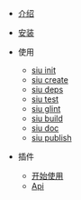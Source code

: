 - [介绍](/zh-cn/)
- [安装](/zh-cn/install)
- 使用

  - [siu init](/zh-cn/usage/init)
  - [siu create](/zh-cn/usage/create)
  - [siu deps](/zh-cn/usage/deps)
  - [siu test](/zh-cn/usage/test)
  - [siu glint](/zh-cn/usage/glint)
  - [siu build](/zh-cn/usage/build)
  - [siu doc](/zh-cn/usage/doc)
  - [siu publish](/zh-cn/usage/publish)

- 插件

  - [开始使用](/zh-cn/plugin)
  - [Api](/zh-cn/plugin/api)
